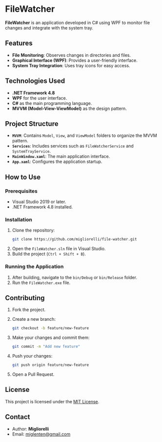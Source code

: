 # FileWatcher

**FileWatcher** is an application developed in C# using WPF to monitor file changes and integrate with the system tray.

## Features

- **File Monitoring**: Observes changes in directories and files.
- **Graphical Interface (WPF)**: Provides a user-friendly interface.
- **System Tray Integration**: Uses tray icons for easy access.

## Technologies Used

- **.NET Framework 4.8**
- **WPF** for the user interface.
- **C#** as the main programming language.
- **MVVM (Model-View-ViewModel)** as the design pattern.

## Project Structure

- **`MVVM`**: Contains `Model`, `View`, and `ViewModel` folders to organize the MVVM pattern.
- **`Services`**: Includes services such as `FileWatcherService` and `SystemTrayService`.
- **`MainWindow.xaml`**: The main application interface.
- **`App.xaml`**: Configures the application startup.

## How to Use

### Prerequisites

- Visual Studio 2019 or later.
- .NET Framework 4.8 installed.

### Installation

1. Clone the repository:
   ```bash
   git clone https://github.com/migliorelli/file-watcher.git
   ```
2. Open the `FileWatcher.sln` file in Visual Studio.
3. Build the project (`Ctrl + Shift + B`).

### Running the Application

1. After building, navigate to the `bin/Debug` or `bin/Release` folder.
2. Run the `FileWatcher.exe` file.

## Contributing

1. Fork the project.
2. Create a new branch:

   ```bash
   git checkout -b feature/new-feature
   ```

3. Make your changes and commit them:

   ```bash
   git commit -m "Add new feature"
   ```

4. Push your changes:

   ```bash
   git push origin feature/new-feature
   ```

5. Open a Pull Request.

## License

This project is licensed under the [MIT License](LICENSE).

## Contact

- Author: **Migliorelli**
- Email: [miglenten@gmail.com](mailto:miglenten@gmail.com)
